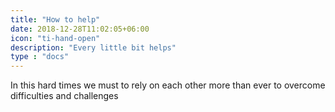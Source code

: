 ```yaml
---
title: "How to help"
date: 2018-12-28T11:02:05+06:00
icon: "ti-hand-open"
description: "Every little bit helps"
type : "docs"
---
```


In this hard times we must to rely on each other more than ever to overcome difficulties and challenges

